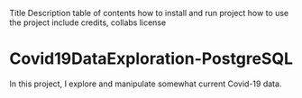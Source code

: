 Title
Description
table of contents
how to install and run project
how to use the project
include credits, collabs
license






# Covid19DataExploration-PostgreSQL
In this project, I explore and manipulate somewhat current Covid-19 data.
